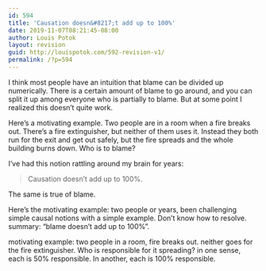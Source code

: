 ```yaml
---
id: 594
title: 'Causation doesn&#8217;t add up to 100%'
date: 2019-11-07T08:21:45-08:00
author: Louis Potok
layout: revision
guid: http://louispotok.com/592-revision-v1/
permalink: /?p=594
---
```

I think most people have an intuition that blame can be divided up numerically. There is a certain amount of blame to go around, and you can split it up among everyone who is partially to blame. But at some point I realized this doesn&#8217;t quite work.

Here&#8217;s a motivating example. Two people are in a room when a fire breaks out. There&#8217;s a fire extinguisher, but neither of them uses it. Instead they both run for the exit and get out safely, but the fire spreads and the whole building burns down. Who is to blame?



I&#8217;ve had this notion rattling around my brain for years: 

<blockquote class="wp-block-quote is-style-large">
  <p>
    Causation doesn&#8217;t add up to 100%.
  </p>
</blockquote>

The same is true of blame. 

Here&#8217;s the motivating example: two people or years, been challenging simple causal notions with a simple example. Don&#8217;t know how to resolve. summary: &#8220;blame doesn&#8217;t add up to 100%&#8221;.

motivating example: two people in a room, fire breaks out. neither goes for the fire extinguisher. Who is responsible for it spreading? in one sense, each is 50% responsible. In another, each is 100% responsible.
